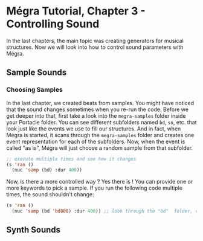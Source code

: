 # Mégra Tutorial, Chapter 3 - Controlling Sound

In the last chapters, the main topic was creating generators for musical structures. Now we will look into how to 
control sound parameters with Mégra.

## Sample Sounds

### Choosing Samples

In the last chapter, we created beats from samples. You might have noticed that the sound changes sometimes when you re-run the code. Before we get deeper into that, first take a look into the `megra-samples` folder inside your Portacle folder. You can see different subfolders named `bd`, `sn`, etc. that look just like the events we use to fill our structures. And in fact, when Mégra is started, it scans through the `megra-samples` folder and creates one event representation for each of the subfolders. Now, when the event is called "as is", Mégra will just choose a random sample from that subfolder.

```lisp
;; execute multiple times and see how it changes
(s 'ran ()
  (nuc 'samp (bd) :dur 400))
```

Now, is there a more controlled way ? Yes there is ! You can provide one or more keywords to pick a sample. If you run the following code multiple times, the sound shouldn't change:

```lisp
(s 'ran ()
  (nuc 'samp (bd 'bd808) :dur 400)) ;; look through the "bd"  folder, change the keyword, and see what happens!
```


## Synth Sounds
